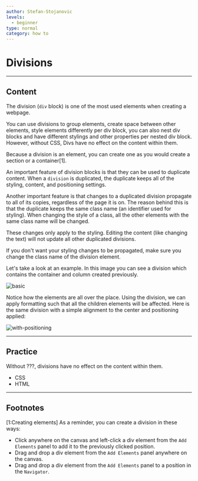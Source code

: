 ```yaml
---
author: Stefan-Stojanovic
levels:
  - beginner
type: normal
category: how to
---
```


# Divisions


---

## Content

The division (`div` block) is one of the most used elements when creating a webpage.

You can use divisions to group elements, create space between other elements, style elements differently per div block, you can also nest div blocks and have different stylings and other properties per nested div block. However, without CSS, Divs have no effect on the content within them.

Because a division is an element, you can create one as you would create a section or a container[1].

An important feature of division blocks is that they can be used to duplicate content. When a `division` is duplicated, the duplicate keeps all of the styling, content, and positioning settings.

Another important feature is that changes to a duplicated division propagate to all of its copies, regardless of the page it is on. The reason behind this is that the duplicate keeps the same class name (an identifier used for styling). When changing the style of a class, all the other elements with the same class name will be changed.

These changes only apply to the styling. Editing the content (like changing the text) will not update all other duplicated divisions. 

If you don't want your styling changes to be propagated, make sure you change the class name of the division element.

Let's take a look at an example. In this image you can see a division which contains the container and column created previously.

![basic](https://img.enkipro.com/8bc586cbb393149adcb522aaab1b5678.png)

Notice how the elements are all over the place. Using the division, we can apply formatting such that all the children elements will be affected. Here is the same division with a simple alignment to the center and positioning applied:

![with-positioning](https://img.enkipro.com/8cf567e508ab3f56669cb98417451c19.png)


---

## Practice

Without ???, divisions have no effect on the content within them.

* CSS
* HTML


---

## Footnotes

[1:Creating elements]
As a reminder, you can create a division in these ways:

* Click anywhere on the canvas and left-click a div element from the `Add Elements` panel to add it to the previously clicked position.
* Drag and drop a div element from the `Add Elements` panel anywhere on the canvas.
* Drag and drop a div element from the `Add Elements` panel to a position in the `Navigator`.
